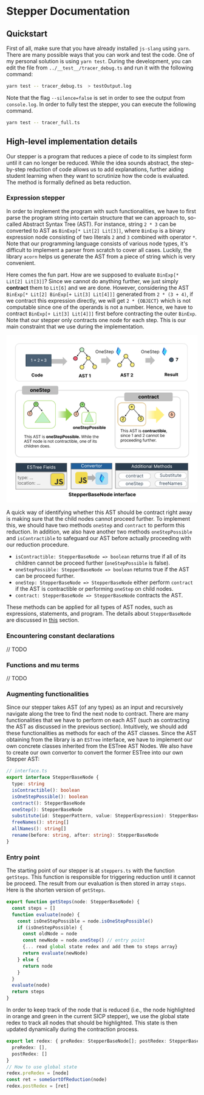 # Stepper Documentation 
## Quickstart
First of all, make sure that you have already installed `js-slang` using `yarn`. There are many possible ways that you can work and test the code. One of my personal solution is using `yarn test`. During the development, you can edit the file from `../__test__/tracer_debug.ts` and run it with the following command:
```bash
yarn test -- tracer_debug.ts  > testOutput.log
```
Note that the flag `--silence=false` is set in order to see the output from `console.log`. In order to fully test the stepper, you can execute the following command.
```bash
yarn test -- tracer_full.ts
```
## High-level implementation details
Our stepper is a program that reduces a piece of code to its simplest form until it can no longer be reduced. While the idea sounds abstract, the step-by-step reduction of code allows us to add explanations, further aiding student learning when they want to scrutinize how the code is evaluated. The method is formally defined as beta reduction.

### Expression stepper
In order to implement the program with such functionalities, we have to first parse the program string into certain structure that we can approach to, so-called Abstract Syntax Tree (AST). For instance, string `2 * 3` can be converted to AST as `BinExp[* Lit[2] Lit[3]]`, where `BinExp` is a binary expression node consisting of two literals `2` and `3` combined with operator `*`. Note that our programming language consists of various node types, it's difficult to implement a parser from scratch to cover all cases. Luckily, the library `acorn` helps us generate the AST from a piece of string which is very convenient. 

Here comes the fun part. How are we supposed to evaluate `BinExp[* Lit[2] Lit[3]]`? Since we cannot do anything further, we just simply **contract** them to `Lit[6]` and we are done. However, considering the AST `BinExp[* Lit[2] BinExp[+ Lit[3] Lit[4]]]` generated from `2 * (3 + 4)`, if we contract this expression directly, we will get `2 * {OBJECT}` which is not computable since one of the operands is not a number. Hence, we have to contract `BinExp[+ Lit[3] Lit[4]]]` first before contracting the outer `BinExp`.  Note that our stepper only contracts one node for each step. This is our main constraint that we use during the implementation. 

![alt text](images/tracer-1.png)

A quick way of identifying whether this AST should be contract right away is making sure that the child nodes cannot proceed further. To implement this, we should have two methods `oneStep` and `contract` to perform this reduction. In addition, we also have another two methods `oneStepPossible` and `isContractible` to safeguard our AST before actually proceeding with our reduction procedure.

- `isContractible: StepperBaseNode => boolean` returns true if all of its children cannot be proceed further (`oneStepPossible` is false).
- `oneStepPossible: StepperBaseNode => boolean` returns true if the AST can be proceed further.
- `oneStep: StepperBaseNode => StepperBaseNode` either perform `contract` if the AST is contractible or performing `oneStep` on child nodes.
- `contract: StepperBaseNode => StepperBaseNode` contracts the AST.

These methods can be applied for all types of AST nodes, such as expressions, statements, and program. The details about  `StepperBaseNode` are discussed in [this](#augmenting-functionalities) section.

### Encountering constant declarations
// TODO
### Functions and mu terms
// TODO
### Augmenting functionalities
Since our stepper takes AST (of any types) as an input and recursively navigate along the tree to find the next node to contract. There are many functionalities that we have to perform on each AST (such as contracting the AST as discussed in the previous section). Intuitively, we should add these functionalities as methods for each of the AST classes. Since the AST obtaining from the library is an `ESTree` interface, we have to implement our own concrete classes inherited from the ESTree AST Nodes. We also have to create our own convertor to convert the former ESTree into our own Stepper AST:

```typescript
// interface.ts
export interface StepperBaseNode {
  type: string
  isContractible(): boolean
  isOneStepPossible(): boolean
  contract(): StepperBaseNode
  oneStep(): StepperBaseNode
  substitute(id: StepperPattern, value: StepperExpression): StepperBaseNode
  freeNames(): string[]
  allNames(): string[]
  rename(before: string, after: string): StepperBaseNode
}
```

### Entry point
The starting point of our stepper is at `steppers.ts` with the function `getSteps`. This function is responsible for triggering reduction until it cannot be proceed. The result from our evaluation is then stored in array `steps`. Here is the shorten version of `getSteps`.

```typescript
export function getSteps(node: StepperBaseNode) {
  const steps = []
  function evaluate(node) {
    const isOneStepPossible = node.isOneStepPossible()
    if (isOneStepPossible) {
      const oldNode = node
      const newNode = node.oneStep() // entry point
      {... read global state redex and add them to steps array}
      return evaluate(newNode) 
    } else {
      return node
    }
  }
  evaluate(node)
  return steps
}

```

In order to keep track of the node that is reduced (i.e., the node highlighted in orange and green in the current SICP stepper), we use the global state redex to track all nodes that should be highlighted. This state is then updated dynamically during the contraction process.

```typescript
export let redex: { preRedex: StepperBaseNode[]; postRedex: StepperBaseNode[] } = {
  preRedex: [],
  postRedex: []
}
// How to use global state
redex.preRedex = [node]
const ret = someSortOfReduction(node)
redex.postRedex = [ret]
```